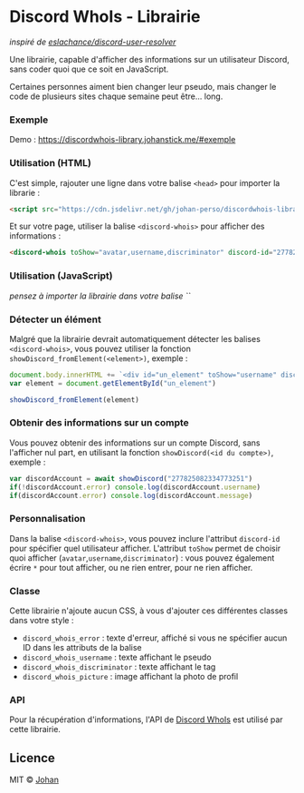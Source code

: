 # Discord WhoIs - Librairie

*inspiré de [eslachance/discord-user-resolver](https://github.com/eslachance/discord-user-resolver)*

Une librairie, capable d'afficher des informations sur un utilisateur Discord, sans coder quoi que ce soit en JavaScript.

Certaines personnes aiment bien changer leur pseudo, mais changer le code de plusieurs sites chaque semaine peut être... long.

### Exemple

Demo : https://discordwhois-library.johanstick.me/#exemple

### Utilisation (HTML)

C'est simple, rajouter une ligne dans votre balise `<head>` pour importer la librarie :
```html
<script src="https://cdn.jsdelivr.net/gh/johan-perso/discordwhois-library@2.1.0/index.js"></script>
```

Et sur votre page, utiliser la balise `<discord-whois>` pour afficher des informations :
```html
<discord-whois toShow="avatar,username,discriminator" discord-id="277825082334773251"></discord-whois>
```

### Utilisation (JavaScript)

*pensez à importer la librairie dans votre balise \`<head>\`*

### Détecter un élément

Malgré que la librairie devrait automatiquement détecter les balises `<discord-whois>`, vous pouvez utiliser la fonction `showDiscord_fromElement(<element>)`, exemple :
```js
document.body.innerHTML += `<div id="un_element" toShow="username" discord-id="277825082334773251"></div>`
var element = document.getElementById("un_element")

showDiscord_fromElement(element)
```

### Obtenir des informations sur un compte

Vous pouvez obtenir des informations sur un compte Discord, sans l'afficher nul part, en utilisant la fonction `showDiscord(<id du compte>)`, exemple :
```js
var discordAccount = await showDiscord("277825082334773251")
if(!discordAccount.error) console.log(discordAccount.username)
if(discordAccount.error) console.log(discordAccount.message)
```


### Personnalisation

Dans la balise `<discord-whois>`, vous pouvez inclure l'attribut `discord-id` pour spécifier quel utilisateur afficher. L'attribut `toShow` permet de choisir quoi afficher (`avatar`,`username`,`discriminator`) : vous pouvez également écrire `*` pour tout afficher, ou ne rien entrer, pour ne rien afficher.

### Classe

Cette librairie n'ajoute aucun CSS, à vous d'ajouter ces différentes classes dans votre style :

* `discord_whois_error` : texte d'erreur, affiché si vous ne spécifier aucun ID dans les attributs de la balise
* `discord_whois_username` : texte affichant le pseudo
* `discord_whois_discriminator` : texte affichant le tag
* `discord_whois_picture` : image affichant la photo de profil

### API

Pour la récupération d'informations, l'API de [Discord WhoIs](https://discord-whois.johanstick.me) est utilisé par cette librairie.

## Licence

MIT © [Johan](https://johanstick.me)
